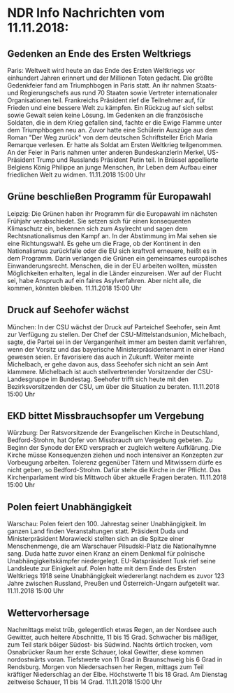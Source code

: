 # NDR Info Nachrichten vom 11.11.2018:


## Gedenken an Ende des Ersten Weltkriegs
Paris:	Weltweit wird heute an das Ende des Ersten Weltkriegs vor einhundert Jahren erinnert und der Millionen Toten gedacht. Die größte Gedenkfeier fand am Triumphbogen in Paris statt. An ihr nahmen Staats- und Regierungschefs aus rund 70 Staaten sowie Vertreter internationaler Organisationen teil. Frankreichs Präsident rief die Teilnehmer auf, für Frieden und eine bessere Welt zu kämpfen. Ein Rückzug auf sich selbst sowie Gewalt seien keine Lösung. Im Gedenken an die französische Soldaten, die in dem Krieg gefallen sind, fachte er die Ewige Flamme unter dem Triumphbogen neu an. Zuvor hatte eine Schülerin Auszüge aus dem Roman "Der Weg zurück" von dem deutschen Schriftsteller Erich Maria Remarque verlesen. Er hatte als Soldat am Ersten Weltkrieg teilgenommen. An der Feier in Paris nahmen unter anderen Bundeskanzlerin Merkel, US-Präsident Trump und Russlands Präsident Putin teil. In Brüssel appellierte Belgiens König Philippe an junge Menschen, ihr Leben dem Aufbau einer friedlichen Welt zu widmen. 11.11.2018 15:00 Uhr 

## Grüne beschließen Programm für Europawahl
Leipzig:	 Die Grünen haben ihr Programm für die Europawahl im nächsten Frühjahr verabschiedet. Sie setzen sich für einen konsequenten Klimaschutz ein, bekennen sich zum Asylrecht und sagen dem Rechtsnationalismus den Kampf an. In der  Abstimmung im Mai sehen sie eine Richtungswahl. Es gehe um die Frage, ob der Kontinent in den Nationalismus zurückfalle oder die EU sich kraftvoll erneuere, heißt es in dem Programm. Darin verlangen die Grünen ein gemeinsames europäisches Einwanderungsrecht. Menschen, die in der EU arbeiten wollten, müssten Möglichkeiten erhalten, legal in die Länder einzureisen. Wer auf der Flucht sei, habe Anspruch auf ein faires Asylverfahren. Aber nicht alle, die kommen, könnten bleiben. 11.11.2018 15:00 Uhr 

## Druck auf Seehofer wächst
München: In der CSU wächst der Druck auf Parteichef Seehofer, sein Amt zur Verfügung zu stellen. Der Chef der CSU-Mittelstandsunion, Michelbach, sagte, die Partei sei in der Vergangenheit immer am besten damit verfahren, wenn der Vorsitz und das bayerische Ministerpräsidentenamt in einer Hand gewesen seien. Er favorisiere das auch in Zukunft. Weiter meinte Michelbach, er gehe davon aus, dass Seehofer sich nicht an sein Amt klammere. Michelbach ist auch stellvertretender Vorsitzender der CSU-Landesgruppe im Bundestag. Seehofer trifft sich heute mit den Bezirksvorsitzenden der CSU, um über die Situation zu beraten. 11.11.2018 15:00 Uhr 

## EKD bittet Missbrauchsopfer um Vergebung
Würzburg: Der Ratsvorsitzende der Evangelischen Kirche in Deutschland, Bedford-Strohm, hat Opfer von Missbrauch um Vergebung gebeten. Zu Beginn der Synode der EKD versprach er zugleich weitere Aufklärung. Die Kirche müsse Konsequenzen ziehen und noch intensiver an Konzepten zur Vorbeugung arbeiten. Tolerenz gegenüber Tätern und Mitwissern dürfe es nicht geben, so Bedford-Strohm. Dafür stehe die Kirche in der Pflicht. Das Kirchenparlament wird bis Mittwoch über aktuelle Fragen beraten. 11.11.2018 15:00 Uhr 

## Polen feiert Unabhängigkeit
Warschau:	Polen feiert den 100. Jahrestag seiner Unabhängigkeit. Im ganzen Land finden Veranstaltungen statt. Präsident Duda und Ministerpräsident Morawiecki stellten sich an die Spitze einer Menschenmenge, die am Warschauer Pilsudski-Platz die Nationalhymne sang. Duda hatte zuvor einen Kranz an einem Denkmal für polnische Unabhängigkeitskämpfer niedergelegt. EU-Ratspräsident Tusk rief seine Landsleute zur Einigkeit auf. Polen hatte mit dem Ende des Ersten Weltkriegs 1918 seine Unabhängigkeit wiedererlangt nachdem es zuvor 123 Jahre zwischen Russland, Preußen und Österreich-Ungarn aufgeteilt war. 11.11.2018 15:00 Uhr 

## Wettervorhersage
Nachmittags meist trüb, gelegentlich etwas Regen, an der Nordsee auch Gewitter, auch heitere Abschnitte, 11 bis 15 Grad. Schwacher bis mäßiger, zum Teil stark böiger Südost- bis Südwind. Nachts örtlich trocken, vom Osnabrücker Raum her erste Schauer, lokal Gewitter, diese kommen nordostwärts voran. Tiefstwerte von 11 Grad in Braunschweig bis 6 Grad in Rendsburg. Morgen von Niedersachsen her Regen, mittags zum Teil kräftiger Niederschlag an der Elbe. Höchstwerte 11 bis 18 Grad. Am Dienstag zeitweise Schauer, 11 bis 14 Grad. 11.11.2018 15:00 Uhr 
